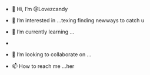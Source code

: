 - 👋 Hi, I’m @Lovezcandy
- 👀 I’m interested in ...texing finding newways to catch u
- 🌱 I’m currently learning ...

- 
- 💞️ I’m looking to collaborate on ...
- 📫 How to reach me ...her

<!---
Lovezcandy/Lovezcandy is a ✨ special ✨ repository because its `README.md` (this file) appears on your GitHub profile.
You can click the Preview link to take a look at your changes.
--->

